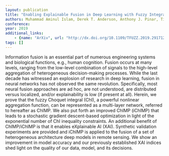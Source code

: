 ```yaml
---
layout: publication
title: "Enabling Explainable Fusion in Deep Learning with Fuzzy Integral Neural Networks"
authors: Muhammad Aminul Islam, Derek T. Anderson, Anthony J. Pinar, Timothy C. Havens, Grant Scott, James M. Keller
conference: 
year: 2019
additional_links: 
    - {name: "ArXiv", url: "http://dx.doi.org/10.1109/TFUZZ.2019.2917124"}
tags: []
---
```

Information fusion is an essential part of numerous engineering systems and
biological functions, e.g., human cognition. Fusion occurs at many levels,
ranging from the low-level combination of signals to the high-level aggregation
of heterogeneous decision-making processes. While the last decade has witnessed
an explosion of research in deep learning, fusion in neural networks has not
observed the same revolution. Specifically, most neural fusion approaches are
ad hoc, are not understood, are distributed versus localized, and/or
explainability is low (if present at all). Herein, we prove that the fuzzy
Choquet integral (ChI), a powerful nonlinear aggregation function, can be
represented as a multi-layer network, referred to hereafter as ChIMP. We also
put forth an improved ChIMP (iChIMP) that leads to a stochastic gradient
descent-based optimization in light of the exponential number of ChI inequality
constraints. An additional benefit of ChIMP/iChIMP is that it enables
eXplainable AI (XAI). Synthetic validation experiments are provided and iChIMP
is applied to the fusion of a set of heterogeneous architecture deep models in
remote sensing. We show an improvement in model accuracy and our previously
established XAI indices shed light on the quality of our data, model, and its
decisions.